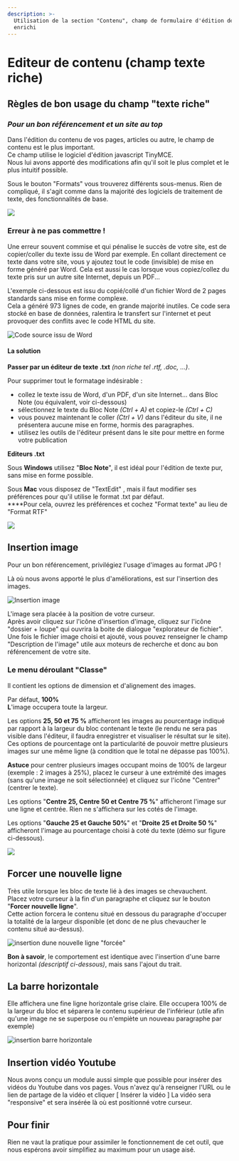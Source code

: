 ```yaml
---
description: >-
  Utilisation de la section "Contenu", champ de formulaire d'édition de texte
  enrichi
---
```


# Editeur de contenu \(champ texte riche\)

## Règles de bon usage du champ "texte riche"

### _Pour un bon référencement et un site au top_

Dans l'édition du contenu de vos pages, articles ou autre, le champ de contenu est le plus important.  
Ce champ utilise le logiciel d'édition javascript TinyMCE.  
Nous lui avons apporté des modifications afin qu'il soit le plus complet et le plus intuitif possible.

Sous le bouton "Formats" vous trouverez différents sous-menus. Rien de compliqué, il s'agit comme dans la majorité des logiciels de traitement de texte, des fonctionnalités de base.

![](../.gitbook/assets/coti-cms-tinymce-formats.gif)

### Erreur à ne pas commettre !

Une erreur souvent commise et qui pénalise le succès de votre site, est de copier/coller du texte issu de Word par exemple. En collant directement ce texte dans votre site, vous y ajoutez tout le code \(invisible\) de mise en forme généré par Word. Cela est aussi le cas lorsque vous copiez/collez du texte pris sur un autre site Internet, depuis un PDF...

L'exemple ci-dessous est issu du copié/collé d'un fichier Word de  2 pages standards sans mise en forme complexe.  
Cela a généré 973 lignes de code, en grande majorité inutiles. Ce code sera stocké en base de données, ralentira le transfert sur l'internet et peut provoquer des conflits avec le code HTML du site.

![Code source issu de Word](../.gitbook/assets/editor2.jpg)

#### La solution

**Passer par un éditeur de texte .txt** _\(non riche tel .rtf, .doc, ...\)_.

Pour supprimer tout le formatage indésirable :  
- collez le texte issu de Word, d'un PDF, d'un site Internet... dans Bloc Note \(ou équivalent, voir ci-dessous\)  
- sélectionnez le texte du Bloc Note _\(Ctrl + A\)_ et copiez-le _\(Ctrl + C\)_  
- vous pouvez maintenant le coller _\(Ctrl + V\)_ dans l'éditeur du site, il ne présentera aucune mise en forme, hormis des paragraphes.  
- utilisez les outils de l'éditeur présent dans le site pour mettre en forme votre publication  


**Editeurs .txt**

Sous **Windows** utilisez "**Bloc Note**", il est idéal pour l'édition de texte pur, sans mise en forme possible.

Sous **Mac** vous disposez de "TextEdit" , mais il faut modifier ses préférences pour qu'il utilise le format .txt par défaut.  
****Pour cela, ouvrez les préférences et cochez "Format texte" au lieu de "Format RTF"

![](../.gitbook/assets/pref-textedit.jpg)

## Insertion image
Pour un bon référencement, privilégiez l'usage d'images au format JPG !

Là où nous avons apporté le plus d'améliorations, est sur l'insertion des images.

![Insertion image](../.gitbook/assets/coti-cms-tinymce-insert-img.gif)

L'image sera placée à la position de votre curseur.  
Après avoir cliquez sur l'icône d'insertion d'image, cliquez sur l'icône "dossier + loupe" qui ouvrira la boite de dialogue "explorateur de fichier".  
Une fois le fichier image choisi et ajouté, vous pouvez renseigner le champ "Description de l'image" utile aux moteurs de recherche et donc au bon référencement de votre site.

### **Le menu déroulant "Classe"**

Il contient les options de dimension et d'alignement des images.

Par défaut, **100%  
L**'image occupera toute la largeur.

Les options **25, 50 et 75 %** afficheront les images au pourcentage indiqué par rapport à la largeur du bloc contenant le texte \(le rendu ne sera pas visible dans l'éditeur, il faudra enregistrer et visualiser le résultat sur le site\).  
Ces options de pourcentage ont la particularité de pouvoir mettre plusieurs images sur une même ligne \(à condition que le total ne dépasse pas 100%\).

**Astuce** pour centrer plusieurs images occupant moins de 100% de largeur \(exemple : 2 images à 25%\), placez le curseur à une extrémité des images \(sans qu'une image ne soit sélectionnée\) et cliquez sur l'icône "Centrer" \(centrer le texte\).

Les options "**Centre 25, Centre 50 et Centre 75 %**" afficheront l'image sur une ligne et centrée. Rien ne s'affichera sur les cotés de l'image.

Les options "**Gauche 25 et Gauche 50%**" et "**Droite 25 et Droite 50 %**" afficheront l'image au pourcentage choisi à coté du texte \(démo sur figure ci-dessous\).

![](../.gitbook/assets/coti-cms-tinymce-img-align.gif)

## Forcer une nouvelle ligne

Très utile lorsque les bloc de texte lié à des images se chevauchent.  
Placez votre curseur à la fin d'un paragraphe et cliquez sur le bouton "**Forcer nouvelle ligne**".   
Cette action forcera le contenu situé en dessous du paragraphe d'occuper la totalité de la largeur disponible \(et donc de ne plus chevaucher le contenu situé au-dessus\).

![insertion dune nouvelle ligne &quot;forc&#xE9;e&quot;](../.gitbook/assets/capt-ecran-2019-05-29-a-15.14.28.jpg)

**Bon à savoir**, le comportement est identique avec l'insertion d'une barre horizontal _\(descriptif ci-dessous\)_, mais sans l'ajout du trait.

## La barre horizontale

Elle affichera une fine ligne horizontale grise claire. Elle occupera 100% de la largeur du bloc et séparera le contenu supérieur de l'inférieur \(utile afin qu'une image ne se superpose ou n'empiète un nouveau paragraphe par exemple\)

![insertion barre horizontale](../.gitbook/assets/capt-ecran-2019-05-29-a-15.14.41.jpg)

## Insertion vidéo Youtube

Nous avons conçu un module aussi simple que possible pour insérer des vidéos du Youtube dans vos pages.
Vous n'avez qu'à renseigner l'URL ou le lien de partage de la vidéo et cliquer [ Insérer la vidéo ]
La vidéo sera "responsive" et sera insérée là où est positionné votre curseur.

## Pour finir

Rien ne vaut la pratique pour assimiler le fonctionnement de cet outil, que nous espérons avoir simplifiez au maximum pour un usage aisé.
